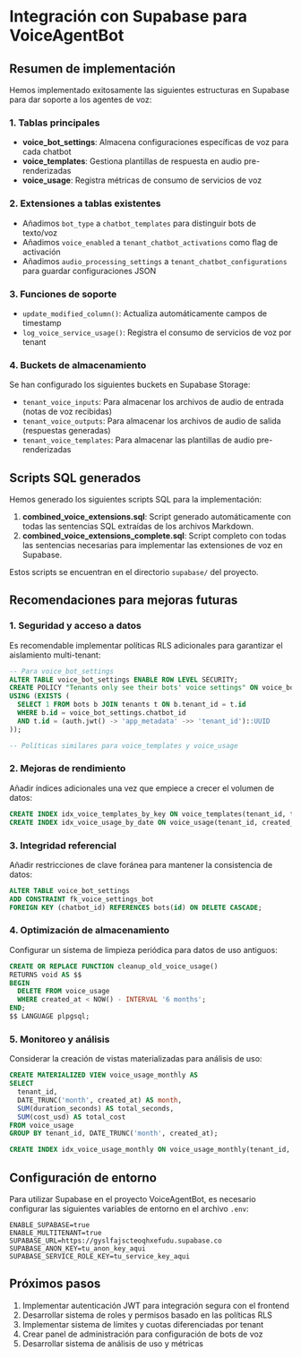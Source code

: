 # Integración con Supabase para VoiceAgentBot

## Resumen de implementación

Hemos implementado exitosamente las siguientes estructuras en Supabase para dar soporte a los agentes de voz:

### 1. Tablas principales

- **voice_bot_settings**: Almacena configuraciones específicas de voz para cada chatbot
- **voice_templates**: Gestiona plantillas de respuesta en audio pre-renderizadas
- **voice_usage**: Registra métricas de consumo de servicios de voz

### 2. Extensiones a tablas existentes

- Añadimos `bot_type` a `chatbot_templates` para distinguir bots de texto/voz
- Añadimos `voice_enabled` a `tenant_chatbot_activations` como flag de activación
- Añadimos `audio_processing_settings` a `tenant_chatbot_configurations` para guardar configuraciones JSON

### 3. Funciones de soporte

- `update_modified_column()`: Actualiza automáticamente campos de timestamp
- `log_voice_service_usage()`: Registra el consumo de servicios de voz por tenant

### 4. Buckets de almacenamiento

Se han configurado los siguientes buckets en Supabase Storage:

- `tenant_voice_inputs`: Para almacenar los archivos de audio de entrada (notas de voz recibidas)
- `tenant_voice_outputs`: Para almacenar los archivos de audio de salida (respuestas generadas)
- `tenant_voice_templates`: Para almacenar las plantillas de audio pre-renderizadas

## Scripts SQL generados

Hemos generado los siguientes scripts SQL para la implementación:

1. **combined_voice_extensions.sql**: Script generado automáticamente con todas las sentencias SQL extraídas de los archivos Markdown.
2. **combined_voice_extensions_complete.sql**: Script completo con todas las sentencias necesarias para implementar las extensiones de voz en Supabase.

Estos scripts se encuentran en el directorio `supabase/` del proyecto.

## Recomendaciones para mejoras futuras

### 1. Seguridad y acceso a datos

Es recomendable implementar políticas RLS adicionales para garantizar el aislamiento multi-tenant:

```sql
-- Para voice_bot_settings
ALTER TABLE voice_bot_settings ENABLE ROW LEVEL SECURITY;
CREATE POLICY "Tenants only see their bots' voice settings" ON voice_bot_settings
USING (EXISTS (
  SELECT 1 FROM bots b JOIN tenants t ON b.tenant_id = t.id
  WHERE b.id = voice_bot_settings.chatbot_id
  AND t.id = (auth.jwt() -> 'app_metadata' ->> 'tenant_id')::UUID
));

-- Políticas similares para voice_templates y voice_usage
```

### 2. Mejoras de rendimiento

Añadir índices adicionales una vez que empiece a crecer el volumen de datos:

```sql
CREATE INDEX idx_voice_templates_by_key ON voice_templates(tenant_id, template_key);
CREATE INDEX idx_voice_usage_by_date ON voice_usage(tenant_id, created_at);
```

### 3. Integridad referencial

Añadir restricciones de clave foránea para mantener la consistencia de datos:

```sql
ALTER TABLE voice_bot_settings
ADD CONSTRAINT fk_voice_settings_bot
FOREIGN KEY (chatbot_id) REFERENCES bots(id) ON DELETE CASCADE;
```

### 4. Optimización de almacenamiento

Configurar un sistema de limpieza periódica para datos de uso antiguos:

```sql
CREATE OR REPLACE FUNCTION cleanup_old_voice_usage()
RETURNS void AS $$
BEGIN
  DELETE FROM voice_usage
  WHERE created_at < NOW() - INTERVAL '6 months';
END;
$$ LANGUAGE plpgsql;
```

### 5. Monitoreo y análisis

Considerar la creación de vistas materializadas para análisis de uso:

```sql
CREATE MATERIALIZED VIEW voice_usage_monthly AS
SELECT
  tenant_id,
  DATE_TRUNC('month', created_at) AS month,
  SUM(duration_seconds) AS total_seconds,
  SUM(cost_usd) AS total_cost
FROM voice_usage
GROUP BY tenant_id, DATE_TRUNC('month', created_at);

CREATE INDEX idx_voice_usage_monthly ON voice_usage_monthly(tenant_id, month);
```

## Configuración de entorno

Para utilizar Supabase en el proyecto VoiceAgentBot, es necesario configurar las siguientes variables de entorno en el archivo `.env`:

```
ENABLE_SUPABASE=true
ENABLE_MULTITENANT=true
SUPABASE_URL=https://gyslfajscteoqhxefudu.supabase.co
SUPABASE_ANON_KEY=tu_anon_key_aqui
SUPABASE_SERVICE_ROLE_KEY=tu_service_key_aqui
```

## Próximos pasos

1. Implementar autenticación JWT para integración segura con el frontend
2. Desarrollar sistema de roles y permisos basado en las políticas RLS
3. Implementar sistema de límites y cuotas diferenciadas por tenant
4. Crear panel de administración para configuración de bots de voz
5. Desarrollar sistema de análisis de uso y métricas
